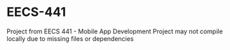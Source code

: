 # EECS-441
Project from EECS 441 - Mobile App Development
Project may not compile locally due to missing files or dependencies
